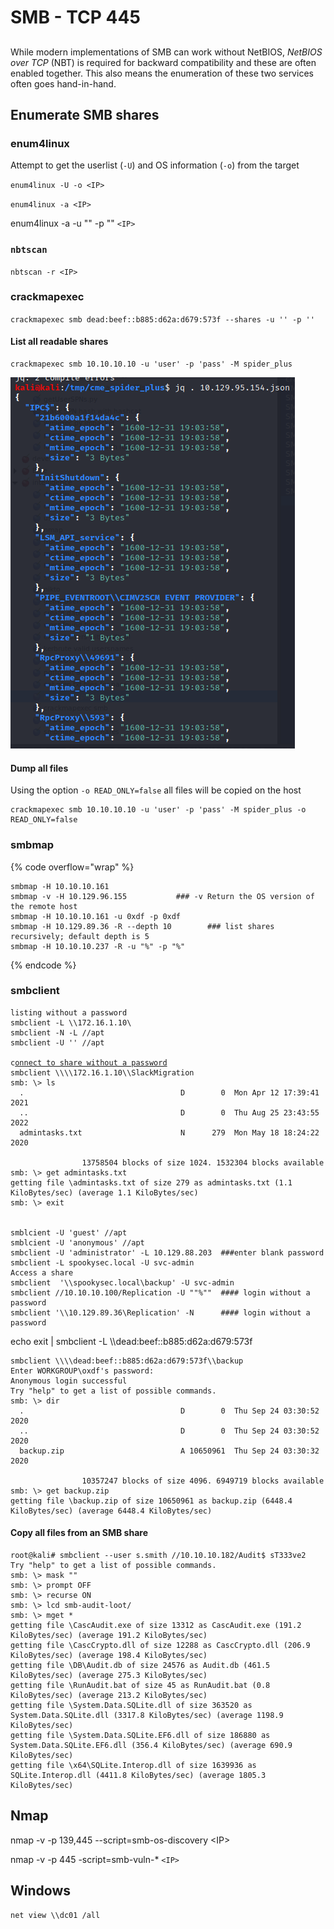 # SMB - TCP 445

##

While modern implementations of SMB can work without NetBIOS, _NetBIOS over TCP_ (NBT) is required for backward compatibility and these are often enabled together. This also means the enumeration of these two services often goes hand-in-hand.

## Enumerate SMB shares

### enum4linux

Attempt to get the userlist (`-U`) and OS information (`-o`) from the target

`enum4linux -U -o <IP>`

`enum4linux -a <IP>`

enum4linux -a -u "" -p "" `<IP>`

### `nbtscan`

`nbtscan -r <IP>`

### crackmapexec

`crackmapexec smb dead:beef::b885:d62a:d679:573f --shares -u '' -p ''`

#### List all readable shares

```
crackmapexec smb 10.10.10.10 -u 'user' -p 'pass' -M spider_plus
```

![](<../../../.gitbook/assets/image (20).png>)

#### Dump all files

Using the option `-o READ_ONLY=false` all files will be copied on the host

```
crackmapexec smb 10.10.10.10 -u 'user' -p 'pass' -M spider_plus -o READ_ONLY=false
```

### smbmap

{% code overflow="wrap" %}
```
smbmap -H 10.10.10.161
smbmap -v -H 10.129.96.155           ### -v Return the OS version of the remote host
smbmap -H 10.10.10.161 -u 0xdf -p 0xdf
smbmap -H 10.129.89.36 -R --depth 10        ### list shares recursively; default depth is 5
smbmap -H 10.10.10.237 -R -u "%" -p "%"
```
{% endcode %}

### smbclient

<pre data-overflow="wrap"><code>listing without a password
smbclient -L \\172.16.1.10\         
smbclient -N -L //apt                         
smbclient -U '' //apt

c<a data-footnote-ref href="#user-content-fn-1">onnect to share without a password</a>
smbclient \\\\172.16.1.10\\SlackMigration
smb: \> ls
  .                                   D        0  Mon Apr 12 17:39:41 2021
  ..                                  D        0  Thu Aug 25 23:43:55 2022
  admintasks.txt                      N      279  Mon May 18 18:24:22 2020

                13758504 blocks of size 1024. 1532304 blocks available
smb: \> get admintasks.txt
getting file \admintasks.txt of size 279 as admintasks.txt (1.1 KiloBytes/sec) (average 1.1 KiloBytes/sec)
smb: \> exit


smblcient -U 'guest' //apt
smblcient -U 'anonymous' //apt
smbclient -U 'administrator' -L 10.129.88.203  ###enter blank password
smbclient -L spookysec.local -U svc-admin
Access a share
smbclient  '\\spookysec.local\backup' -U svc-admin
smbclient //10.10.10.100/Replication -U ""%""  #### login without a password
smbclient '\\10.129.89.36\Replication' -N      #### login without a password
</code></pre>

echo exit | smbclient -L \\\dead:beef::b885:d62a:d679:573f

```
smbclient \\\\dead:beef::b885:d62a:d679:573f\\backup
Enter WORKGROUP\oxdf's password: 
Anonymous login successful
Try "help" to get a list of possible commands.
smb: \> dir
  .                                   D        0  Thu Sep 24 03:30:52 2020
  ..                                  D        0  Thu Sep 24 03:30:52 2020
  backup.zip                          A 10650961  Thu Sep 24 03:30:32 2020

                10357247 blocks of size 4096. 6949719 blocks available
smb: \> get backup.zip
getting file \backup.zip of size 10650961 as backup.zip (6448.4 KiloBytes/sec) (average 6448.4 KiloBytes/sec)
```

#### Copy all files from an SMB share

```
root@kali# smbclient --user s.smith //10.10.10.182/Audit$ sT333ve2
Try "help" to get a list of possible commands.
smb: \> mask ""
smb: \> prompt OFF
smb: \> recurse ON
smb: \> lcd smb-audit-loot/
smb: \> mget *
getting file \CascAudit.exe of size 13312 as CascAudit.exe (191.2 KiloBytes/sec) (average 191.2 KiloBytes/sec)
getting file \CascCrypto.dll of size 12288 as CascCrypto.dll (206.9 KiloBytes/sec) (average 198.4 KiloBytes/sec)
getting file \DB\Audit.db of size 24576 as Audit.db (461.5 KiloBytes/sec) (average 275.3 KiloBytes/sec)
getting file \RunAudit.bat of size 45 as RunAudit.bat (0.8 KiloBytes/sec) (average 213.2 KiloBytes/sec)
getting file \System.Data.SQLite.dll of size 363520 as System.Data.SQLite.dll (3317.8 KiloBytes/sec) (average 1198.9 KiloBytes/sec)
getting file \System.Data.SQLite.EF6.dll of size 186880 as System.Data.SQLite.EF6.dll (356.4 KiloBytes/sec) (average 690.9 KiloBytes/sec)
getting file \x64\SQLite.Interop.dll of size 1639936 as SQLite.Interop.dll (4411.8 KiloBytes/sec) (average 1805.3 KiloBytes/sec)
```

## Nmap



nmap -v -p 139,445 --script=smb-os-discovery \<IP>

nmap -v -p 445 -script=smb-vuln-\* `<IP>`

## Windows

```
net view \\dc01 /all
```

##

[^1]: 

